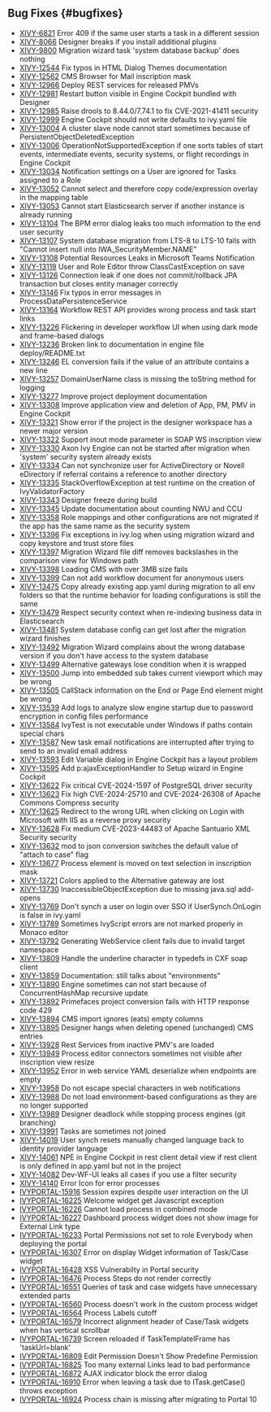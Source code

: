 ## Bug Fixes {#bugfixes}

* [XIVY-6821](https://1ivy.atlassian.net/browse/XIVY-6821) Error 409 if the same user starts a task in a different session 
* [XIVY-8066](https://1ivy.atlassian.net/browse/XIVY-8066) Designer breaks if you install additional plugins 
* [XIVY-9800](https://1ivy.atlassian.net/browse/XIVY-9800) Migration wizard task 'system database backup' does nothing 
* [XIVY-12544](https://1ivy.atlassian.net/browse/XIVY-12544) Fix typos in HTML Dialog Themes documentation 
* [XIVY-12562](https://1ivy.atlassian.net/browse/XIVY-12562) CMS Browser for Mail inscription mask 
* [XIVY-12966](https://1ivy.atlassian.net/browse/XIVY-12966) Deploy REST services for released PMVs 
* [XIVY-12981](https://1ivy.atlassian.net/browse/XIVY-12981) Restart button visible in Engine Cockpit bundled with Designer 
* [XIVY-12985](https://1ivy.atlassian.net/browse/XIVY-12985) Raise drools to 8.44.0/7.74.1 to fix CVE-2021-41411 <span class="badge badge-pill badge-success badge-security">security</span>
* [XIVY-12999](https://1ivy.atlassian.net/browse/XIVY-12999) Engine Cockpit should not write defaults to ivy.yaml file 
* [XIVY-13004](https://1ivy.atlassian.net/browse/XIVY-13004) A cluster slave node cannot start sometimes because of PersistentObjectDeletedException 
* [XIVY-13006](https://1ivy.atlassian.net/browse/XIVY-13006) OperationNotSupportedException if one sorts tables of start events, intermediate events, security systems, or flight recordings in Engine Cockpit 
* [XIVY-13034](https://1ivy.atlassian.net/browse/XIVY-13034) Notification settings on a User are ignored for Tasks assigned to a Role 
* [XIVY-13052](https://1ivy.atlassian.net/browse/XIVY-13052) Cannot select and therefore copy code/expression overlay in the mapping table 
* [XIVY-13053](https://1ivy.atlassian.net/browse/XIVY-13053) Cannot start Elasticsearch server if another instance is already running 
* [XIVY-13104](https://1ivy.atlassian.net/browse/XIVY-13104) The BPM error dialog leaks too much information to the end user <span class="badge badge-pill badge-success badge-security">security</span>
* [XIVY-13107](https://1ivy.atlassian.net/browse/XIVY-13107) System database migration from LTS-8 to LTS-10 fails with "Cannot insert null into IWA_SecurityMember.NAME" 
* [XIVY-13108](https://1ivy.atlassian.net/browse/XIVY-13108) Potential Resources Leaks in Microsoft Teams Notification 
* [XIVY-13119](https://1ivy.atlassian.net/browse/XIVY-13119) User and Role Editor throw ClassCastException on save 
* [XIVY-13126](https://1ivy.atlassian.net/browse/XIVY-13126) Connection leak if one does not commit/rollback JPA transaction but closes entity manager correctly 
* [XIVY-13146](https://1ivy.atlassian.net/browse/XIVY-13146) Fix typos in error messages in ProcessDataPersistenceService 
* [XIVY-13164](https://1ivy.atlassian.net/browse/XIVY-13164) Workflow REST API provides wrong process and task start links 
* [XIVY-13226](https://1ivy.atlassian.net/browse/XIVY-13226) Flickering in developer workflow UI when using dark mode and frame-based dialogs 
* [XIVY-13236](https://1ivy.atlassian.net/browse/XIVY-13236) Broken link to documentation in engine file deploy/README.txt 
* [XIVY-13246](https://1ivy.atlassian.net/browse/XIVY-13246) EL conversion fails if the value of an attribute contains a new line 
* [XIVY-13257](https://1ivy.atlassian.net/browse/XIVY-13257) DomainUserName class is missing the toString method for logging 
* [XIVY-13277](https://1ivy.atlassian.net/browse/XIVY-13277) Improve project deployment documentation 
* [XIVY-13308](https://1ivy.atlassian.net/browse/XIVY-13308) Improve application view and deletion of App, PM, PMV in Engine Cockpit 
* [XIVY-13321](https://1ivy.atlassian.net/browse/XIVY-13321) Show error if the project in the designer workspace has a newer major version 
* [XIVY-13322](https://1ivy.atlassian.net/browse/XIVY-13322) Support inout mode parameter in SOAP WS inscription view 
* [XIVY-13330](https://1ivy.atlassian.net/browse/XIVY-13330) Axon Ivy Engine can not be started after migration when 'system' security system already exists 
* [XIVY-13334](https://1ivy.atlassian.net/browse/XIVY-13334) Can not synchronize user for ActiveDirectory or Novell eDirectory if referral contains a reference to another directory 
* [XIVY-13335](https://1ivy.atlassian.net/browse/XIVY-13335) StackOverflowException at test runtime on the creation of IvyValidatorFactory 
* [XIVY-13343](https://1ivy.atlassian.net/browse/XIVY-13343) Designer freeze during build 
* [XIVY-13345](https://1ivy.atlassian.net/browse/XIVY-13345) Update documentation about counting NWU and CCU 
* [XIVY-13358](https://1ivy.atlassian.net/browse/XIVY-13358) Role mappings and other configurations are not migrated if the app has the same name as the security system 
* [XIVY-13396](https://1ivy.atlassian.net/browse/XIVY-13396) Fix exceptions in ivy.log when using migration wizard and copy keystore and trust store files 
* [XIVY-13397](https://1ivy.atlassian.net/browse/XIVY-13397) Migration Wizard file diff removes backslashes in the comparison view for Windows path 
* [XIVY-13398](https://1ivy.atlassian.net/browse/XIVY-13398) Loading CMS with over 3MB size fails 
* [XIVY-13399](https://1ivy.atlassian.net/browse/XIVY-13399) Can not add workflow document for anonymous users 
* [XIVY-13475](https://1ivy.atlassian.net/browse/XIVY-13475) Copy already existing app.yaml during migration to all env folders so that the runtime behavior for loading configurations is still the same 
* [XIVY-13479](https://1ivy.atlassian.net/browse/XIVY-13479) Respect security context when re-indexing business data in Elasticsearch 
* [XIVY-13481](https://1ivy.atlassian.net/browse/XIVY-13481) System database config can get lost after the migration wizard finishes 
* [XIVY-13492](https://1ivy.atlassian.net/browse/XIVY-13492) Migration Wizard complains about the wrong database version if you don't have access to the system database 
* [XIVY-13499](https://1ivy.atlassian.net/browse/XIVY-13499) Alternative gateways lose condition when it is wrapped 
* [XIVY-13500](https://1ivy.atlassian.net/browse/XIVY-13500) Jump into embedded sub takes current viewport which may be wrong 
* [XIVY-13505](https://1ivy.atlassian.net/browse/XIVY-13505) CallStack information on the End or Page End element might be wrong 
* [XIVY-13539](https://1ivy.atlassian.net/browse/XIVY-13539) Add logs to analyze slow engine startup due to password encryption in config files <span class="badge badge-pill badge-success badge-performance">performance</span>
* [XIVY-13584](https://1ivy.atlassian.net/browse/XIVY-13584) IvyTest is not executable under Windows if paths contain special chars 
* [XIVY-13587](https://1ivy.atlassian.net/browse/XIVY-13587) New task email notifications are interrupted after trying to send to an invalid email address 
* [XIVY-13593](https://1ivy.atlassian.net/browse/XIVY-13593) Edit Variable dialog in Engine Cockpit has a layout problem 
* [XIVY-13595](https://1ivy.atlassian.net/browse/XIVY-13595) Add p:ajaxExceptionHandler to Setup wizard in Engine Cockpit 
* [XIVY-13622](https://1ivy.atlassian.net/browse/XIVY-13622) Fix critical CVE-2024-1597 of PostgreSQL driver <span class="badge badge-pill badge-success badge-security">security</span>
* [XIVY-13623](https://1ivy.atlassian.net/browse/XIVY-13623) Fix high CVE-2024-25710 and CVE-2024-26308 of Apache Commons Compress <span class="badge badge-pill badge-success badge-security">security</span>
* [XIVY-13625](https://1ivy.atlassian.net/browse/XIVY-13625) Redirect to the wrong URL when clicking on Login with Microsoft with IIS as a reverse proxy <span class="badge badge-pill badge-success badge-security">security</span>
* [XIVY-13628](https://1ivy.atlassian.net/browse/XIVY-13628) Fix medium CVE-2023-44483 of Apache Santuario XML Security <span class="badge badge-pill badge-success badge-security">security</span>
* [XIVY-13632](https://1ivy.atlassian.net/browse/XIVY-13632) mod to json conversion switches the default value of "attach to case" flag  
* [XIVY-13677](https://1ivy.atlassian.net/browse/XIVY-13677) Process element is moved on text selection in inscription mask 
* [XIVY-13721](https://1ivy.atlassian.net/browse/XIVY-13721) Colors applied to the Alternative gateway are lost 
* [XIVY-13730](https://1ivy.atlassian.net/browse/XIVY-13730) InaccessibleObjectException due to missing java.sql add-opens 
* [XIVY-13769](https://1ivy.atlassian.net/browse/XIVY-13769) Don't synch a user on login over SSO if UserSynch.OnLogin is false in ivy.yaml 
* [XIVY-13789](https://1ivy.atlassian.net/browse/XIVY-13789) Sometimes IvyScript errors are not marked properly in Monaco editor 
* [XIVY-13792](https://1ivy.atlassian.net/browse/XIVY-13792) Generating WebService client fails due to invalid target namespace 
* [XIVY-13809](https://1ivy.atlassian.net/browse/XIVY-13809) Handle the underline character in typedefs in CXF soap client 
* [XIVY-13859](https://1ivy.atlassian.net/browse/XIVY-13859) Documentation: still talks about "environments" 
* [XIVY-13890](https://1ivy.atlassian.net/browse/XIVY-13890) Engine sometimes can not start because of ConcurrentHashMap recursive update 
* [XIVY-13892](https://1ivy.atlassian.net/browse/XIVY-13892) Primefaces project conversion fails with HTTP response code 429 
* [XIVY-13894](https://1ivy.atlassian.net/browse/XIVY-13894) CMS import ignores (eats) empty columns  
* [XIVY-13895](https://1ivy.atlassian.net/browse/XIVY-13895) Designer hangs when deleting opened (unchanged) CMS entries 
* [XIVY-13928](https://1ivy.atlassian.net/browse/XIVY-13928) Rest Services from inactive PMV's are loaded 
* [XIVY-13949](https://1ivy.atlassian.net/browse/XIVY-13949) Process editor connectors sometimes not visible after inscription view resize 
* [XIVY-13952](https://1ivy.atlassian.net/browse/XIVY-13952) Error in web service YAML deserialize when endpoints are empty 
* [XIVY-13958](https://1ivy.atlassian.net/browse/XIVY-13958) Do not escape special characters in web notifications 
* [XIVY-13988](https://1ivy.atlassian.net/browse/XIVY-13988) Do not load environment-based configurations as they are no longer supported 
* [XIVY-13989](https://1ivy.atlassian.net/browse/XIVY-13989) Designer deadlock while stopping process engines (git branching) 
* [XIVY-13991](https://1ivy.atlassian.net/browse/XIVY-13991) Tasks are sometimes not joined 
* [XIVY-14019](https://1ivy.atlassian.net/browse/XIVY-14019) User synch resets manually changed language back to identity provider language 
* [XIVY-14061](https://1ivy.atlassian.net/browse/XIVY-14061) NPE in Engine Cockpit in rest client detail view if rest client is only defined in app.yaml but not in the project 
* [XIVY-14082](https://1ivy.atlassian.net/browse/XIVY-14082) Dev-WF-UI leaks all cases if you use a filter <span class="badge badge-pill badge-success badge-security">security</span>
* [XIVY-14140](https://1ivy.atlassian.net/browse/XIVY-14140) Error Icon for error processes 
* [IVYPORTAL-15916](https://1ivy.atlassian.net/browse/IVYPORTAL-15916) Session expires despite user interaction on the UI 
* [IVYPORTAL-16225](https://1ivy.atlassian.net/browse/IVYPORTAL-16225) Welcome widget get Javascript exception 
* [IVYPORTAL-16226](https://1ivy.atlassian.net/browse/IVYPORTAL-16226) Cannot load process in combined mode 
* [IVYPORTAL-16227](https://1ivy.atlassian.net/browse/IVYPORTAL-16227) Dashboard process widget does not show image for External Link type 
* [IVYPORTAL-16233](https://1ivy.atlassian.net/browse/IVYPORTAL-16233) Portal Permissions not set to role Everybody when deploying the portal 
* [IVYPORTAL-16307](https://1ivy.atlassian.net/browse/IVYPORTAL-16307) Error on display Widget information of Task/Case widget 
* [IVYPORTAL-16428](https://1ivy.atlassian.net/browse/IVYPORTAL-16428) XSS Vulnerabilty in Portal <span class="badge badge-pill badge-success badge-security">security</span>
* [IVYPORTAL-16476](https://1ivy.atlassian.net/browse/IVYPORTAL-16476) Process Steps do not render correctly 
* [IVYPORTAL-16551](https://1ivy.atlassian.net/browse/IVYPORTAL-16551) Queries of task and case widgets have unnecessary extended parts 
* [IVYPORTAL-16560](https://1ivy.atlassian.net/browse/IVYPORTAL-16560) Process doesn't work in the custom process widget 
* [IVYPORTAL-16564](https://1ivy.atlassian.net/browse/IVYPORTAL-16564) Process Labels cutoff 
* [IVYPORTAL-16579](https://1ivy.atlassian.net/browse/IVYPORTAL-16579) Incorrect alignment header of Case/Task widgets when has vertical scrollbar 
* [IVYPORTAL-16739](https://1ivy.atlassian.net/browse/IVYPORTAL-16739) Screen reloaded if TaskTemplateIFrame has 'taskUrl=blank' 
* [IVYPORTAL-16809](https://1ivy.atlassian.net/browse/IVYPORTAL-16809) Edit Permission Doesn't Show Predefine Permission 
* [IVYPORTAL-16825](https://1ivy.atlassian.net/browse/IVYPORTAL-16825) Too many external Links lead to bad performance 
* [IVYPORTAL-16872](https://1ivy.atlassian.net/browse/IVYPORTAL-16872) AJAX indicator block the error dialog 
* [IVYPORTAL-16910](https://1ivy.atlassian.net/browse/IVYPORTAL-16910) Error when leaving a task due to ITask.getCase() throws exception 
* [IVYPORTAL-16924](https://1ivy.atlassian.net/browse/IVYPORTAL-16924) Process chain is missing after migrating to Portal 10 